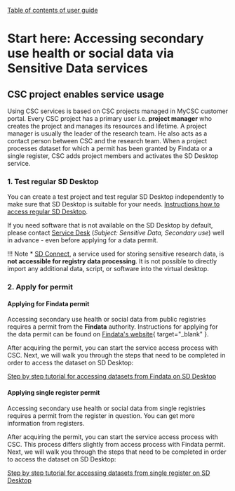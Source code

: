[Table of contents of user guide](sd-services-toc.md) 

# Start here: Accessing secondary use health or social data via Sensitive Data services 

## CSC project enables service usage

Using CSC services is based on CSC projects managed in MyCSC customer portal. Every CSC project has a primary user i.e. **project manager** who creates the project and manages its resources and lifetime. A project manager is usually the leader of the research team. He also acts as a contact person between CSC and the research team. When a project processes dataset for which a permit has been granted by Findata or a single register, CSC adds project members and activates the SD Desktop service.


### 1. Test regular SD Desktop 

You can create a test project and test regular SD Desktop independently to make sure that SD Desktop is suitable for your needs. [Instructions how to access regular SD Desktop](sd-use-case-new-user-project-manager.md). 

If you need software that is not available on the SD Desktop by default, please contact [Service Desk](../../support/contact.md) (*Subject: Sensitive Data, Secondary use*) well in advance - even before applying for a data permit.

!!! Note
    * [SD Connect](sd_connect.md), a service used for storing sensitive research data, is **not accessible for registry data processing**. It is not possible to directly import any additional data, script, or software into the virtual desktop. 



### 2. Apply for permit 

#### Applying for Findata permit

Accessing secondary use health or social data from public registries requires a permit from the **Findata** authority. Instructions for applying for the data permit can be found on [Findata's website](https://findata.fi/en/permits/){ target="_blank" }.

After acquiring the permit, you can start the service access process with CSC. Next, we will walk you through the steps that need to be completed in order to access the dataset on SD Desktop:

[Step by step tutorial for accessing datasets from Findata on SD Desktop](findata-permit.md)

#### Applying single register permit

Accessing secondary use health or social data from single registries requires a permit from the register in question. You can get more information from registers.

After acquiring the permit, you can start the service access process with CSC. This process differs slightly from access process with Findata permit. Next, we will walk you through the steps that need to be completed in order to access the dataset on SD Desktop:

[Step by step tutorial for accessing datasets from single register on SD Desktop](single-register-permit.md)

